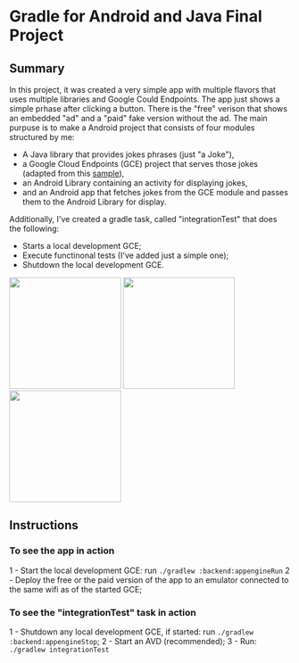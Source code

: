# Gradle for Android and Java Final Project
## Summary
In this project, it was created a very simple app with multiple flavors that uses
multiple libraries and Google Could Endpoints. The app just shows a simple prhase after clicking a button. There is the "free" verison that shows an embedded "ad" and a "paid" fake version without the ad. The main purpuse is to make a Android project that consists of four modules structured by me:
* A Java library that provides jokes phrases (just "a Joke"), 
* a Google Cloud Endpoints (GCE) project that serves those jokes (adapted from this [sample](https://github.com/GoogleCloudPlatform/gradle-appengine-templates/tree/master/HelloEndpoints)),
* an Android Library containing an activity for displaying jokes,
* and an Android app that fetches jokes from the GCE module and passes them to the Android Library for display.

Additionally, I've created a gradle task, called "integrationTest" that does the following:
* Starts a local development GCE;
* Execute functinonal tests (I've added just a simple one);
* Shutdown the local development GCE.

<img src="/photos/joke_phrase_screen.png" width="200"> <img src="/photos/main_screen.png" width="200"> <img src="/photos/photo_build_it_bigger.png" width="200">



## Instructions

### To see the app in action

1 - Start the local development GCE: run `./gradlew :backend:appengineRun`
2 - Deploy the free or the paid version of the app to an emulator connected 
to the same wifi as of the started GCE;

### To see the "integrationTest" task in action

1 - Shutdown any local development GCE, if started: run `./gradlew :backend:appengineStop`;
2 - Start an AVD (recommended);
3 - Run: `./gradlew integrationTest`
